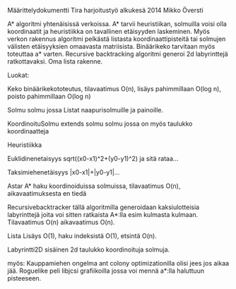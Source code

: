 Määrittelydokumentti
Tira harjoitustyö alkukesä 2014
Mikko Översti

A* algoritmi yhtenäisissä verkoissa. A* tarvii heuristiikan, solmuilla voisi olla koordinaatit ja heuristiikka on tavallinen etäisyyden laskeminen. Myös verkon rakennus algoritmi pelkästä listasta koordinaattipisteitä tai solmujen välisten etäisyyksien omaavasta matriisista. Binäärikeko tarvitaan myös toteuttaa a* varten. Recursive backtracking algoritmi generoi 2d labyrinttejä ratkottavaksi. Oma lista rakenne.

Luokat:

Keko
binäärikekototeutus, tilavaatimus O(n), lisäys pahimmillaan O(log n), poisto pahimmillaan O(log n)

Solmu
solmu jossa Listat naapurisolmuille ja painoille.

KoordinoituSolmu extends solmu
solmu jossa on myös taulukko koordinaatteja

Heuristiikka <interface>

Euklidinenetaisyys
sqrt((x0-x1)^2+(y0-y1)^2) ja sitä rataa...

Taksimiehenetäisyys
|x0-x1|+|y0-y1|...

Astar
A* haku koordinoiduissa solmuissa, tilavaatimus O(n), aikavaatimuksesta en tiedä 

Recursivebacktracker
tällä algoritmilla generoidaan kaksiulotteisia labyrinttejä joita voi sitten ratkaista A*:lla esim kulmasta kulmaan. Tilavaatimus O(n) aikavaatimus O(n).

Lista
Lisäys O(1), haku indeksistä O(1), etsintä O(n).

Labyrintti2D
sisäinen 2d taulukko koordinoituja solmuja.


myös:
Kauppamiehen ongelma ant colony optimizationilla olisi jees jos aikaa jää.
Roguelike peli libjcsi grafiikoilla jossa voi mennä a*:lla haluttuun pisteeseen.
